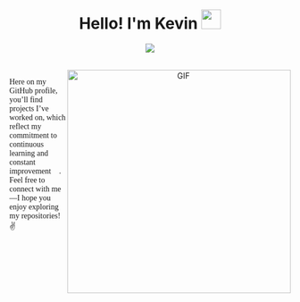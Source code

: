 <h1 align="center"><b>Hello! I'm Kevin </b><img src="https://media.giphy.com/media/hvRJCLFzcasrR4ia7z/giphy.gif" width="35"></h1>
<p align="center">
  <a href="https://github.com/DenverCoder1/readme-typing-svg"><img src="https://readme-typing-svg.herokuapp.com?font=Time+New+Roman&color=cyan&size=25&center=true&vCenter=true&width=600&height=100&lines=Programmer+passionate;Front-End+Developer;Automation+Engineer;Web+Developer;Full-Stack+lover;Active+Learner/Researcher,;Love+to+learn+new+stuffs..<3"></a>
</p>
<br>

<a target="_blank" align="center">
<img align="right" src="https://media3.giphy.com/media/v1.Y2lkPTc5MGI3NjExY3B5d3Njc3JnejNkdWZpMm9zNDhjdmlvajFvODZ5bm80amVua3p4eCZlcD12MV9pbnRlcm5hbF9naWZfYnlfaWQmY3Q9Zw/78XCFBGOlS6keY1Bil/giphy.gif" alt="GIF" width="400">
<p align="left" style="font-family:'Poppins,sans-serif">Here on my GitHub profile, you’ll find projects I’ve worked on, which reflect my commitment to continuous learning and constant improvement 🚀. Feel free to connect with me—I hope you enjoy exploring my repositories! ✌️
</p>
</a>
